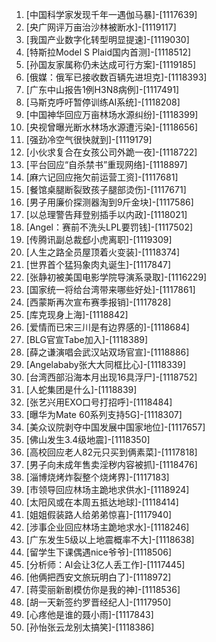 
1. [中国科学家发现千年一遇伽马暴]-[1117639]
1. [央广网评万亩治沙林被断水]-[1119117]
1. [我国产业数字化转型明显提速]-[1119030]
1. [特斯拉Model S Plaid国内首测]-[1118512]
1. [孙国友家属称仍未达成可行方案]-[1119185]
1. [俄媒：俄军已接收数百辆先进坦克]-[1118393]
1. [广东中山报告1例H3N8病例]-[1117491]
1. [马斯克呼吁暂停训练AI系统]-[1118208]
1. [中国神华回应万亩林场水源纠纷]-[1118399]
1. [央视曾曝光断水林场水源遭污染]-[1118656]
1. [强劲冷空气很快就到]-[1119179]
1. [小伙求复合在女孩公司外跪一夜]-[1118722]
1. [平台回应“自杀禁书”重现网络]-[1118897]
1. [麻六记回应拖欠前运营工资]-[1117681]
1. [餐馆桌腿断裂致孩子腿部烫伤]-[1117671]
1. [男子用廉价探测器淘到9斤金块]-[1117586]
1. [以总理警告拜登别插手以内政]-[1118021]
1. [Angel：赛前不洗头LPL要罚钱]-[1117502]
1. [传腾讯副总裁郄小虎离职]-[1119309]
1. [人生之路全员屋顶着火变装]-[1118374]
1. [世界首个猛犸象肉丸诞生]-[1117847]
1. [张静初被美国电影学院导演系录取]-[1116229]
1. [国家统一将给台湾带来哪些好处]-[1117861]
1. [西蒙斯再次宣布赛季报销]-[1117828]
1. [库克现身上海]-[1118842]
1. [爱情而已宋三川是有边界感的]-[1118684]
1. [BLG官宣Tabe加入]-[1118389]
1. [薛之谦演唱会武汉站双场官宣]-[1118886]
1. [Angelababy张大大同框比心]-[1118339]
1. [台湾西部沿海本月出现16具浮尸]-[1118752]
1. [人蛇集团是什么]-[1118839]
1. [张艺兴用EXO口号打招呼]-[1118484]
1. [曝华为Mate 60系列支持5G]-[1118307]
1. [美众议院剥夺中国发展中国家地位]-[1117657]
1. [佛山发生3.4级地震]-[1118350]
1. [高校回应老人82元只买到俩素菜]-[1117818]
1. [男子向未成年售卖淫秽内容被抓]-[1118476]
1. [淄博烧烤炸裂整个烧烤界]-[1117183]
1. [市领导回应林场主跪地求供水]-[1118924]
1. [太阳风或在本周五抵达地球]-[1118414]
1. [姐姐假装路人给弟弟惊喜]-[1117940]
1. [涉事企业回应林场主跪地求水]-[1118246]
1. [广东发生5级以上地震概率不大]-[1118638]
1. [留学生下课偶遇nice爷爷]-[1118506]
1. [分析师：AI会让3亿人丢工作]-[1117445]
1. [他俩把西安文旅玩明白了]-[1118972]
1. [蒋雯丽新剧模仿你是我的神]-[1118536]
1. [胡一天新签约罗晋经纪人]-[1117950]
1. [心疼他是谁的聂小雨]-[1117843]
1. [孙怡张云龙别太搞笑]-[1118386]